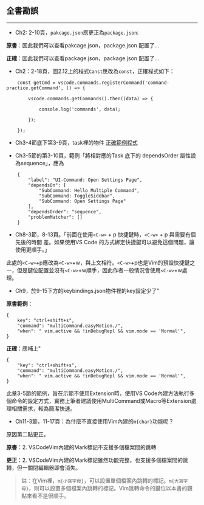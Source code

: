 ## 全書勘誤
---

- Ch2: 2-10頁，`pakcage.json`應更正為`package.json`:

**原書**：因此我們可以查看pakcage.json，package.json 配置了...

**正確**：因此我們可以查看package.json，package.json 配置了...

- Ch2：2-18頁，圖2.12上的程式`Canst`應改為`const`，正確程式如下：

```
    const getCmd = vscode.commands.registerCommand('command-practice.getCommand', () => {
		
		vscode.commands.getCommands().then((data) => {
			
			console.log('commands', data);
		
		});

	});
```

- Ch3-4節底下第3-9頁，task裡的物件 [正確範例程式](https://github.com/practical-vscode/practical-guide-to-vscode/blob/main/chapter3/ch3-4/.vscode/tasks.json#L4)

- Ch3-5節的第3-10頁，範例「將相對應的Task 底下的
dependsOrder 屬性設為sequence」，應為

```
    {
        "label": "UI-Command: Open Settings Page",
        "dependsOn": [
            "SubCommand: Hello Multiple Command", 
            "SubCommand: ToggleSidebar", 
            "SubCommand: Open Settings Page"
        ],
        "dependsOrder": "sequence",
        "problemMatcher": []
    }
```
- Ch8-3節，8-13頁。「前面在使用`<C-w>` + p 快捷鍵時，`<C-w>` + p 與需要有個先後的時間
差。如果使用VS Code 的方式綁定快捷鍵可以避免這個問題，讓使用更順手。」

此處的`<C-w>`+p應改為`<C-w>`+w，與上文相符。`<C-w>`+p也是Vim的預設快捷鍵之一，但是鍵位配置並沒有`<C-w>`+w順手，因此作者一般情況會使用`<C-w>`+w處理。
- Ch9，於9-15下方的keybindings.json物件裡的key設定少了"

**原書範例**：

```
{
    key": "ctrl+shift+s",
    "command": "multiCommand.easyMotion./",
    "when": " vim.active && !inDebugRepl && vim.mode == 'Normal'",
}
```

**正確**：應補上"

```
{
    "key": "ctrl+shift+s",
    "command": "multiCommand.easyMotion./",
    "when": " vim.active && !inDebugRepl && vim.mode == 'Normal'",
}
```

此章3-5節的範例，旨在示範不使用Extension時，使用VS Code內建方法執行多個命令的設定方式，實務上筆者建議使用MultiCommand或Macro等Extension處理相關需求，較為簡潔快速。 

- Ch11-3節，11-17頁：為什麼不直接使用Vim內建的`m{char}`功能呢？

原因第二點更正。

**原書**：2. VSCodeVim內建的Mark標記不支援多個檔案間的跳轉

**更正**：2. VSCodeVim內建的Mark標記雖然功能完整，也支援多個檔案間的跳轉，但一關閉編輯器即會消失。

> 註：在Vim裡，`m{小寫字母}`，可以設置單個檔案內跳轉的標記。`m{大寫字母}`，則可以設置多個檔案內跳轉的標記。Vim跳轉命令的鍵位以本書的觀點來看不是很順手。